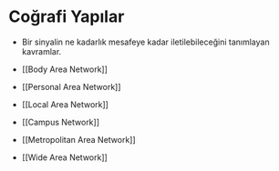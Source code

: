 # Coğrafi Yapılar

- Bir sinyalin ne kadarlık mesafeye kadar iletilebileceğini tanımlayan kavramlar.


- [[Body Area Network]]
- [[Personal Area Network]]
- [[Local Area Network]]
- [[Campus Network]]
- [[Metropolitan Area Network]]
- [[Wide Area Network]]

